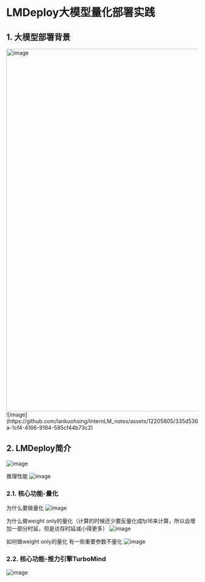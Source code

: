 # LMDeploy大模型量化部署实践
## 1. 大模型部署背景
<img width="949" alt="image" src="https://github.com/lankuohsing/InternLM_notes/assets/12205805/89cc5906-a08e-45bf-b873-94f1a51717ea">
![image](https://github.com/lankuohsing/InternLM_notes/assets/12205805/335d536a-1cf4-4166-9184-585cf44b73c2)

## 2. LMDeploy简介

![image](https://github.com/lankuohsing/InternLM_notes/assets/12205805/8484ef6a-bcf7-434c-b189-c97186667f35)

推理性能
![image](https://github.com/lankuohsing/InternLM_notes/assets/12205805/b8f2409f-525d-4b7c-ba60-ca9807066f12)

### 2.1. 核心功能-量化
为什么要做量化
![image](https://github.com/lankuohsing/InternLM_notes/assets/12205805/33c0b847-58be-4440-a0ac-dd06b7a29f63)

为什么做weight only的量化（计算的时候还少要反量化成fp16来计算，所以会增加一部分时延，但是访存时延减小得更多）
![image](https://github.com/lankuohsing/InternLM_notes/assets/12205805/f036e8cd-5cdd-4c69-8fea-7c13a726c356)

如何做weight only的量化
有一些重要参数不量化
![image](https://github.com/lankuohsing/InternLM_notes/assets/12205805/0a7e694e-3163-494d-8dfc-eac2a9b855c9)

### 2.2. 核心功能-推力引擎TurboMind
![image](https://github.com/lankuohsing/InternLM_notes/assets/12205805/73b0b229-59ae-497f-9ce1-751e0816b134)

